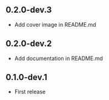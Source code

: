 ## 0.2.0-dev.3

- Add cover image in README.md

## 0.2.0-dev.2

- Add documentation in README.md

## 0.1.0-dev.1

- First release
